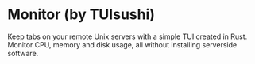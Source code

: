 # Monitor (by TUIsushi)

Keep tabs on your remote Unix servers with a simple TUI created in Rust. Monitor CPU, memory and disk usage, all without installing serverside software.
